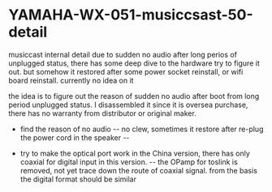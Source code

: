 # YAMAHA-WX-051-musiccsast-50-detail
musiccast internal detail
due to sudden no audio after long perios of unplugged status, there has some deep dive to the hardware try to figure it out. but somehow it restored after some power socket reinstall, or wifi board reinstall. currently no idea on it


the idea is to figure out the reason of sudden no audio after boot from long period unplugged status.
I disassembled it since it is oversea purchase, there has no warranty from distributor or original maker.

- find the reason of no audio
-- no  clew, sometimes it restore after re-plug the power cord in the speaker
--

- try to make the optical port work in the China version, there has only coaxial for digital input in this version.
-- the OPamp for toslink is removed, not yet trace down the route of coaxial signal. from the basis the digital format should be similar
